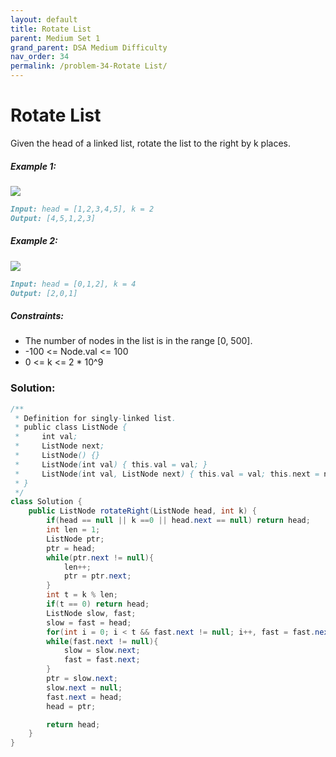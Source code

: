 ```yaml
---
layout: default
title: Rotate List
parent: Medium Set 1
grand_parent: DSA Medium Difficulty
nav_order: 34
permalink: /problem-34-Rotate List/
---
```

# Rotate List
Given the head of a linked list, rotate the list to the right by k places.
##### Example 1:
![](../../assets/images/ds/rotate1.jpeg)
```markdown
Input: head = [1,2,3,4,5], k = 2
Output: [4,5,1,2,3]
```
##### Example 2:
![](../../assets/images/ds/roate2.jpeg)
```markdown
Input: head = [0,1,2], k = 4
Output: [2,0,1]
```
##### Constraints:
* The number of nodes in the list is in the range [0, 500].
* -100 <= Node.val <= 100
* 0 <= k <= 2 * 10^9

### Solution:
```java
/**
 * Definition for singly-linked list.
 * public class ListNode {
 *     int val;
 *     ListNode next;
 *     ListNode() {}
 *     ListNode(int val) { this.val = val; }
 *     ListNode(int val, ListNode next) { this.val = val; this.next = next; }
 * }
 */
class Solution {
    public ListNode rotateRight(ListNode head, int k) {
        if(head == null || k ==0 || head.next == null) return head;
        int len = 1;
        ListNode ptr;
        ptr = head;
        while(ptr.next != null){
            len++;
            ptr = ptr.next;
        }
        int t = k % len;
        if(t == 0) return head;
        ListNode slow, fast;
        slow = fast = head;
        for(int i = 0; i < t && fast.next != null; i++, fast = fast.next);
        while(fast.next != null){
            slow = slow.next;
            fast = fast.next;
        }
        ptr = slow.next;
        slow.next = null;
        fast.next = head;
        head = ptr;

        return head;
    }
}
```